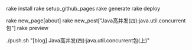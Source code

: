 rake install
rake setup_github_pages 
rake generate
rake deploy

rake new_page[about]
rake new_post["Java高并发(四):java.util.concurrent包"]
rake preview

./push.sh "[blog] Java高并发(四):java.util.concurrent包(上)"